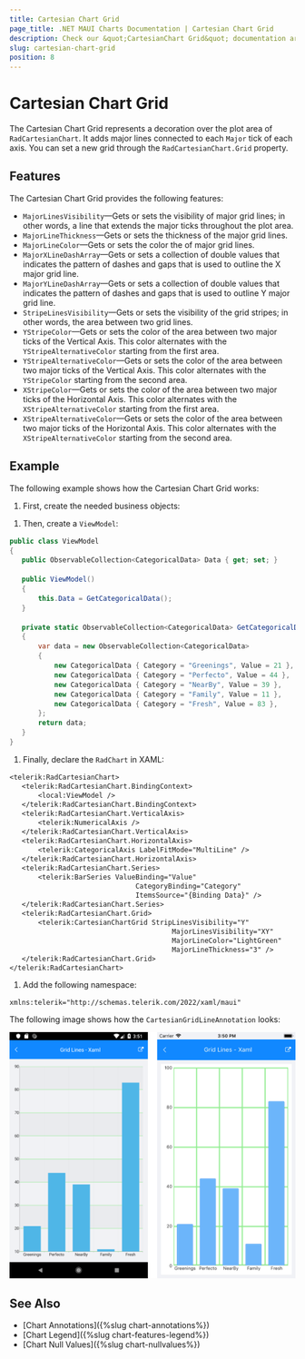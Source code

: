 ```yaml
---
title: Cartesian Chart Grid
page_title: .NET MAUI Charts Documentation | Cartesian Chart Grid
description: Check our &quot;CartesianChart Grid&quot; documentation article for Telerik Chart for Xamarin control.
slug: cartesian-chart-grid
position: 8
---
```


# Cartesian Chart Grid

The Cartesian Chart Grid represents a decoration over the plot area of `RadCartesianChart`. It adds major lines connected to each `Major` tick of each axis. You can set a new grid through the `RadCartesianChart.Grid` property.

## Features

The Cartesian Chart Grid provides the following features:

- `MajorLinesVisibility`&mdash;Gets or sets the visibility of major grid lines; in other words, a line that extends the major ticks throughout the plot area.
- `MajorLineThickness`&mdash;Gets or sets the thickness of the major grid lines.
- `MajorLineColor`&mdash;Gets or sets the color the of major grid lines.
- `MajorXLineDashArray`&mdash;Gets or sets a collection of double values that indicates the pattern of dashes and gaps that is used to outline the X major grid line.
- `MajorYLineDashArray`&mdash;Gets or sets a collection of double values that indicates the pattern of dashes and gaps that is used to outline Y major grid line.
- `StripeLinesVisibility`&mdash;Gets or sets the visibility of the grid stripes; in other words, the area between two grid lines.
- `YStripeColor`&mdash;Gets or sets the color of the area between two major ticks of the Vertical Axis. This color alternates with the `YStripeAlternativeColor` starting from the first area.
- `YStripeAlternativeColor`&mdash;Gets or sets the color of the area between two major ticks of the Vertical Axis. This color alternates with the `YStripeColor` starting from the second area.
- `XStripeColor`&mdash;Gets or sets the color of the area between two major ticks of the Horizontal Axis. This color alternates with the `XStripeAlternativeColor` starting from the first area.
- `XStripeAlternativeColor`&mdash;Gets or sets the color of the area between two major ticks of the Horizontal Axis. This color alternates with the `XStripeAlternativeColor` starting from the second area.

## Example

The following example shows how the Cartesian Chart Grid works:

1. First, create the needed business objects:

 <snippet id='categorical-data-model' />


1. Then, create a `ViewModel`:

 ```C#
public class ViewModel
{
    public ObservableCollection<CategoricalData> Data { get; set; }

    public ViewModel()
    {
        this.Data = GetCategoricalData();
    }

    private static ObservableCollection<CategoricalData> GetCategoricalData()
    {
        var data = new ObservableCollection<CategoricalData>
        {
            new CategoricalData { Category = "Greenings", Value = 21 },
            new CategoricalData { Category = "Perfecto", Value = 44 },
            new CategoricalData { Category = "NearBy", Value = 39 },
            new CategoricalData { Category = "Family", Value = 11 },
            new CategoricalData { Category = "Fresh", Value = 83 },
        };
        return data;
    }
}
 ```

1. Finally, declare the `RadChart` in XAML:

 ```XAML
<telerik:RadCartesianChart>
    <telerik:RadCartesianChart.BindingContext>
        <local:ViewModel />
    </telerik:RadCartesianChart.BindingContext>
    <telerik:RadCartesianChart.VerticalAxis>
        <telerik:NumericalAxis />
    </telerik:RadCartesianChart.VerticalAxis>
    <telerik:RadCartesianChart.HorizontalAxis>
        <telerik:CategoricalAxis LabelFitMode="MultiLine" />
    </telerik:RadCartesianChart.HorizontalAxis>
    <telerik:RadCartesianChart.Series>
        <telerik:BarSeries ValueBinding="Value"
                                CategoryBinding="Category"
                                ItemsSource="{Binding Data}" />
    </telerik:RadCartesianChart.Series>
    <telerik:RadCartesianChart.Grid>
        <telerik:CartesianChartGrid StripLinesVisibility="Y"
                                         MajorLinesVisibility="XY"
                                         MajorLineColor="LightGreen"
                                         MajorLineThickness="3" />
    </telerik:RadCartesianChart.Grid>
</telerik:RadCartesianChart>
 ```

1. Add the following namespace:

 ```XAML
xmlns:telerik="http://schemas.telerik.com/2022/xaml/maui"
 ```

The following image shows how the `CartesianGridLineAnnotation` looks:

![Chart Grid](images/chart-grid-example.png)

## See Also

- [Chart Annotations]({%slug chart-annotations%})
- [Chart Legend]({%slug chart-features-legend%})
- [Chart Null Values]({%slug chart-nullvalues%})
